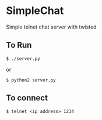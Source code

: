 # SimpleChat
Simple telnet chat server with twisted

## To Run

```
$ ./server.py
```

or

```
$ python2 server.py
```

## To connect

```
$ telnet <ip address> 1234
```
